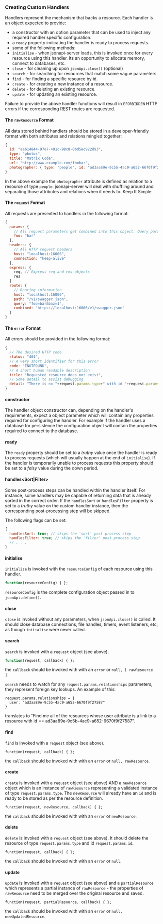 ### Creating Custom Handlers

Handlers represent the mechanism that backs a resource. Each handler is an object expected to provide:

* a constructor with an option parameter that can be used to inject any required handler specific configuration.
* a `ready` property indicating the handler is ready to process requests.
* some of the following methods:
 * `initialise` - when jsonapi-server loads, this is invoked once for every resource using this handler. Its an opportunity to allocate memory, connect to databases, etc.
 * `close` - for cleaning up upon `jsonApi.close()` (optional)
 * `search` - for searching for resources that match some vague parameters.
 * `find` - for finding a specific resource by id.
 * `create` - for creating a new instance of a resource.
 * `delete` - for deleting an existing resource.
 * `update` - for updating an existing resource.

Failure to provide the above handler functions will result in `EFORBIDDEN` HTTP errors if the corresponding REST routes are requested.

#### The `rawResource` Format

All data stored behind handlers should be stored in a developer-friendly format with both attributes and relations mingled together:
```javascript
{
  id: "aab14844-97e7-401c-98c8-0bd5ec922d93",
  type: "photos",
  title: "Matrix Code",
  url: "http://www.example.com/foobar",
  photographer: { type: "people", id: "ad3aa89e-9c5b-4ac9-a652-6670f9f27587" }
}
```
In the above example the `photographer` attribute is defined as relation to a resource of type `people`. jsonapi-server will deal with shuffling around and separating those attributes and relations when it needs to. Keep It Simple.

#### The `request` Format

All requests are presented to handlers in the following format:
```javascript
{
  params: {
    // All request parameters get combined into this object. Query params, body params, etc.
    foo: "bar"
  },
  headers: {
    // All HTTP request headers
    host: "localhost:16006",
    connection: "keep-alive"
  },
  express: {
    req, // Express req and res objects
    res
  }
  route: {
    // Routing information
    host: "localhost:16006",
    path: "/v1/swagger.json",
    query: "foo=bar&baz=1",
    combined: "https://localhost:16006/v1/swagger.json"
  }
}
```

#### The `error` Format

All errors should be provided in the following format:
```javascript
{
  // The desired HTTP code
  status: "404",
  // A very short identifier for this error
  code: "ENOTFOUND",
  // A short human readable description
  title: "Requested resource does not exist",
  // Some detail to assist debugging
  detail: "There is no "+request.params.type+" with id "+request.params.id
}
```

#### constructor

The handler object constructor can, depending on the handler's requirements, expect a object parameter which will contain any properties required for configuring the handler. For example if the handler uses a database for persistence the configuration object will contain the properties required to connect to the database.

#### ready

The `ready` property should be set to a _truthy_ value once the handler is ready to process requests (which will usually happen at the end of `initialise`). If the handler is temporarily unable to process requests this property should be set to a _falsy_ value during the down period.

#### handles<Sort|Filter>

Some post-process steps can be handled within the handler itself.  For instance, some handlers may be capable of
returning data that is already sorted in the correct order.  If the `handlesSort` or `handlesFilter` property is set to
a _truthy_ value on the custom handler instance, then the corresponding post-processing step will be skipped.

The following flags can be set:
```javascript
{
  handlesSort: true; // skips the 'sort' post process step
  handlesFilter: true; // skips the 'filter' post process step
  // . . .
}
```

#### initialise
`initialise` is invoked with the `resourceConfig` of each resource using this handler.
```javascript
function(resourceConfig) { };
```
`resourceConfig` is the complete configuration object passed in to `jsonApi.define()`.

#### close
`close` is invoked without any parameters, when `jsonApi.close()` is called.
It should close database connections, file handles, timers, event listeners, etc, as though `initialise` were never called.

#### search
`search` is invoked with a `request` object (see above).
```javascript
function(request, callback) { };
```
the `callback` should be invoked with with an `error` or `null, [ rawResource ]`.

`search` needs to watch for any `request.params.relationships` parameters, they represent foreign key lookups. An example of this:
```
request.params.relationships = {
  user: "ad3aa89e-9c5b-4ac9-a652-6670f9f27587"
}
```
translates to "Find me all of the resources whose user attribute is a link to a resource with id == ad3aa89e-9c5b-4ac9-a652-6670f9f27587".

#### find
`find` is invoked with a `request` object (see above).
```
function(request, callback) { };
```
the `callback` should be invoked with with an `error` or `null, rawResource`.

#### create
`create` is invoked with a `request` object (see above) AND a `newResource` object which is an instance of `rawResource` representing a validated instance of type `request.params.type`. The `newResource` will already have an `id` and is ready to be stored as per the resource definition.
```
function(request, newResource, callback) { };
```
the `callback` should be invoked with with an `error` or `newResource`.

#### delete
`delete` is invoked with a `request` object (see above). It should delete the resource of type `request.params.type` and id `request.params.id`.
```
function(request, callback) { };
```
the `callback` should be invoked with with an `error` or `null`.

#### update
`update` is invoked with a `request` object (see above) and a `partialResource` which represents a partial instance of `rawResource` - the properties of `rawResource` need to be merged over the original resource and saved.
```
function(request, partialResource, callback) { };
```
the `callback` should be invoked with with an `error` or `null, newUpdatedResource`.
